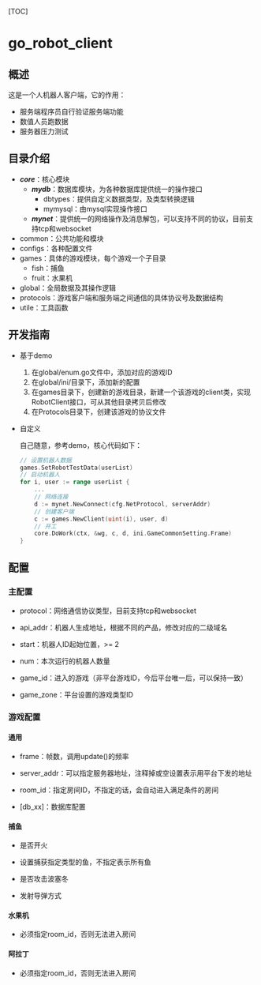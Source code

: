 [TOC]

# go_robot_client

## 概述

这是一个人机器人客户端，它的作用：

- 服务端程序员自行验证服务端功能
- 数值人员跑数据
- 服务器压力测试

## 目录介绍

- ***core***：核心模块
  - ***mydb***：数据库模块，为各种数据库提供统一的操作接口
    - dbtypes：提供自定义数据类型，及类型转换逻辑
    - mymysql：由mysql实现操作接口
  - ***mynet***：提供统一的网络操作及消息解包，可以支持不同的协议，目前支持tcp和websocket
- common：公共功能和模块
- configs：各种配置文件
- games：具体的游戏模块，每个游戏一个子目录
  - fish：捕鱼
  - fruit：水果机
- global：全局数据及其操作逻辑
- protocols：游戏客户端和服务端之间通信的具体协议号及数据结构
- utile：工具函数

## 开发指南 

- 基于demo
  1. 在global/enum.go文件中，添加对应的游戏ID
  2. 在global/ini/目录下，添加新的配置
  3. 在games目录下，创建新的游戏目录，新建一个该游戏的client类，实现RobotClient接口，可从其他目录拷贝后修改
  4. 在Protocols目录下，创建该游戏的协议文件

- 自定义

  自己随意，参考demo，核心代码如下：

  ```go
  // 设置机器人数据
  games.SetRobotTestData(userList)
  // 启动机器人
  for i, user := range userList {
      ...
      // 网络连接
      d := mynet.NewConnect(cfg.NetProtocol, serverAddr)
      // 创建客户端
      c := games.NewClient(uint(i), user, d)
      // 开工
      core.DoWork(ctx, &wg, c, d, ini.GameCommonSetting.Frame)
  }
  ```

  

## 配置

### 主配置

- protocol：网络通信协议类型，目前支持tcp和websocket

- api_addr：机器人生成地址，根据不同的产品，修改对应的二级域名
- start：机器人ID起始位置，>= 2
- num：本次运行的机器人数量
- game_id：进入的游戏（非平台游戏ID，今后平台唯一后，可以保持一致）
- game_zone：平台设置的游戏类型ID

### 游戏配置

#### 通用

- frame：帧数，调用update()的频率

- server_addr：可以指定服务器地址，注释掉或空设置表示用平台下发的地址

- room_id：指定房间ID，不指定的话，会自动进入满足条件的房间
- [db_xx]：数据库配置

#### 捕鱼

- 是否开火

- 设置捕获指定类型的鱼，不指定表示所有鱼

- 是否攻击波塞冬

- 发射导弹方式

#### 水果机

- 必须指定room_id，否则无法进入房间

#### 阿拉丁

- 必须指定room_id，否则无法进入房间

